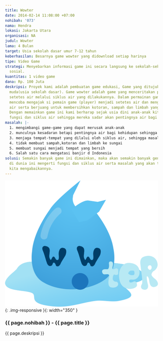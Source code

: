 ```yaml
---
title: Wowter
date: 2014-02-14 11:08:00 +07:00
nohibah: '073'
nama: Hendra
lokasi: Jakarta Utara
organisasi: NA
judul: Wowter
lama: 4 Bulan
target: Usia sekolah dasar umur 7-12 tahun
keberhasilan: Besarnya game wowter yang didownload setiap harinya
tipe: Video Game
strategi: Menyebarkan informasi game ini secara langsung ke sekolah-sekolah dan media
  sosial.
kuantitas: 1 video game
dana: Rp. 100 Juta
deskripsi: Proyek kami adalah pembuatan game edukasi, Game yang ditujukan bagi usia
  muda(usia sekolah dasar). Game wowter adalah game yang menceritakan petualangan
  setetes air melalui siklus air yang dilakukannya. Dalam permainan game ini kami
  mencoba mengajak si pemain game (player) menjadi setetes air dan mengalami siklus
  air serta berjuang untuk membersihkan kotoran, sampah dan limbah yang mencemarinya.
  Dengan memainkan game ini kami berharap sejak usia dini anak-anak kita dapat memahami
  fungsi dan siklus air sehingga mereka sadar akan pentingnya air bagi kehidupan.
masalah: |-
  1. mengimbangi game-game yang dapat merusak anak-anak
  2. munculnya kesadaran betapi pentingnya air bagi kehidupan sehingga anak-anak dapat menjaga kelestarian air bersih
  3. menjaga tempat-tempat yang dilalui oleh siklus air, sehingga masalah banjir yang disebabkan oleh meluapnya kali/sungai tidak terjadi.
  4. tidak membuat sampah,kotoran dan limbah ke sungai
  5. membuat sungai menjadi tempat yang bersih
  6. Salah satu cara mengatasi banjir d Indonesia
solusi: Semakin banyak game ini dimainkan, maka akan semakin banyak generasi muda
  di dunia ini mengerti fungsi dan siklus air serta masalah yang akan timbul jika
  kita mengabaikannya.
---
```


![073](/static/img/hibahcms/073.png){: .img-responsive }{: width="350" }

### {{ page.nohibah }} - {{ page.title }}

{{ page.deskripsi }}
